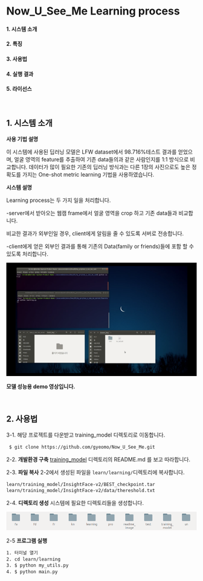 # Now_U_See_Me Learning process

#### 1. 시스템 소개

#### 2. 특징

#### 3. 사용법

#### 4. 실행 결과

#### 5. 라이선스

<br/>

## 1. 시스템 소개

**사용 기법 설명**

이 시스템에 사용된 딥러닝 모델은 LFW dataset에서 98.716%테스트 결과를 얻었으며, 얼굴 영역의 feature를 추출하여 기존 data들의과 같은 사람인지를 1:1 방식으로 비교합니다. 데이터가 많이 필요한 기존의 딥러닝 방식과는 다른 1장의 사진으로도 높은 정확도를 가지는 One-shot metric learning 기법을 사용하였습니다.

**시스템 설명**

Learning process는 두 가지 일을 처리합니다.

-server에서 받아오는 웹캠 frame에서 얼굴 영역을 crop 하고 기존 data들과 비교합니다.

비교한 결과가 외부인일 경우, client에게 알림을 줄 수 있도록 서버로 전송합니다.

-client에게 얻은 외부인 결과를 통해 기존의 Data(family or friends)들에 포함 할 수 있도록 처리합니다.

[![video](./readme_image/video.png)](https://www.youtube.com/watch?v=Q-vJoNmon1c&feature=youtu.be)

**모델 성능용 demo 영상입니다.**

<br/>

## 2. 사용법

3-1. 해당 프로젝트를 다운받고 training_model 디렉토리로 이동합니다.

```bash
 $ git clone https://github.com/gyeomo/Now_U_See_Me.git
```

2-2. **개발환경 구축** [training_model](https://github.com/gyeomo/Now_U_See_Me/tree/master/learn/training_model) 디렉토리의 README.md 를 보고 따라합니다.

2-3. **파일 복사**  2-2에서 생성된 파일을 `learn/learning/`디렉토리에 복사합니다.

```bash
learn/training_model/InsightFace-v2/BEST_checkpoint.tar
learn/training_model/InsightFace-v2/data/thereshold.txt
```

2-4. **디렉토리 생성** 시스템에 필요한 디렉토리들을 생성합니다.

![dire](./readme_image/dire.png)

2-5 **프로그램 실행**

```bash
1. 터미널 열기
2. cd learn/learning
3. $ python my_utils.py
4. $ python main.py
```

















